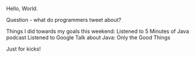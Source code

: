 Hello, World.

Question - what do programmers tweet about?

Things I did towards my goals this weekend:
Listened to 5 Minutes of Java podcast
Listened to Google Talk about Java: Only the Good Things

Just for kicks!